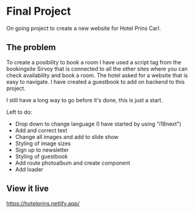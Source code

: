 # Final Project

On going project to create a new website for Hotel Prins Carl.

## The problem

To create a posibility to book a room I have used a script tag from the bookingsite Sirvoy that is connected to all the other sites where you can check availability and book a room. The hotel asked for a website that is easy to navigate. I have created a guestbook to add on backend to this project.

I still have a long way to go before it's done, this is just a start.

Left to do:
- Drop down to change language (I have started by using "i18next")
- Add and correct text
- Change all images and add to slide show
- Styling of image sizes
- Sign up to newsletter
- Styling of guestbook
- Add route photoalbum and create component
- Add loader

## View it live
https://hotelprins.netlify.app/
